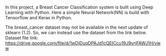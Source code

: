In this project, a Breast Cancer Classification system is built using Deep Learning with Python. Here a simple Neural Network(NN) is build with Tensorflow and Keras in Python.

The breast_cancer dataset may not be available in the next update of sklearn (1.2). So, we can instead use the dataset from the link below. 
Dataset file link: https://drive.google.com/file/d/1wDjDuqDPAJd1cQEICcu19J9vrjFAWJ1H/view
